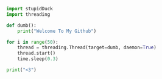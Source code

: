 <!--
**GodlyDuck/GodlyDuck** is a ✨ _special_ ✨ repository because its `README.md` (this file) appears on your GitHub profile.

Here are some ideas to get you started:

- 🔭 I’m currently working on ...
- 🌱 I’m currently learning ...
- 👯 I’m looking to collaborate on ...
- 🤔 I’m looking for help with ...
- 💬 Ask me about ...
- 📫 How to reach me: ...
- 😄 Pronouns: ...
- ⚡ Fun fact: ...
### Hi there 👋
-->
```python
import stupidDuck
import threading

def dumb():
    print("Welcome To My Github")

for i in range(50):
	thread = threading.Thread(target=dumb, daemon=True)
	thread.start()
	time.sleep(0.3)

print("<3")
```
